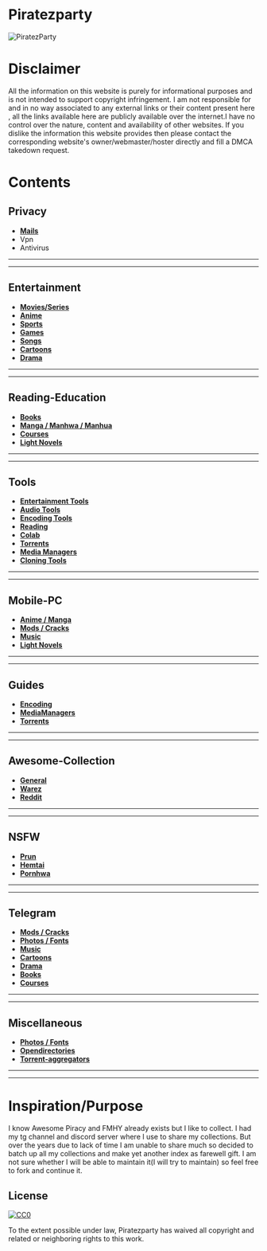 # Piratezparty
![PiratezParty](https://i.imgur.com/M3ZrJUB.jpg)
# Disclaimer
All the information on this website is purely for informational purposes and is not intended to support copyright infringement. I am not responsible for and in no way associated to any external links or their content present here , all the links available here are publicly available over the internet.I have no control over the nature, content and availability of other websites. If you dislike the information this website provides then please contact the corresponding website's owner/webmaster/hoster directly and fill a DMCA takedown request.
# Contents
## Privacy

* **[Mails](https://github.com/AdithyanNellickal/Piratezparty/blob/main/Mails.md)**
* Vpn
* Antivirus

***
***

## Entertainment

* **[Movies/Series](https://github.com/AdithyanNellickal/Piratezparty/blob/main/Movie-Series.md)**
* **[Anime](https://github.com/AdithyanNellickal/Piratezparty/blob/main/Anime.md)**
* **[Sports](https://github.com/AdithyanNellickal/Piratezparty/blob/main/Sports.md)**
* **[Games](https://github.com/AdithyanNellickal/Piratezparty/blob/main/Games.md)**
* **[Songs](https://github.com/AdithyanNellickal/Piratezparty/blob/main/Songs.md)**
* **[Cartoons](https://github.com/AdithyanNellickal/Piratezparty/blob/main/Cartoons.md)**
* **[Drama](https://github.com/AdithyanNellickal/Piratezparty/blob/main/Drama.md)**

***
***

## Reading-Education

* **[Books](https://github.com/AdithyanNellickal/Piratezparty/blob/main/Books.md)**
* **[Manga / Manhwa / Manhua](https://github.com/AdithyanNellickal/Piratezparty/blob/main/Manga-Manhwa-Manhua.md)**
* **[Courses](https://github.com/AdithyanNellickal/Piratezparty/blob/main/Courses.md)**
* **[Light Novels](https://github.com/AdithyanNellickal/Piratezparty/blob/main/LightNovel.md)**

***
***

## Tools

* **[Entertainment Tools](https://github.com/AdithyanNellickal/Piratezparty/blob/main/Entertainment-Tools.md)**
* **[Audio Tools](https://github.com/AdithyanNellickal/Piratezparty/blob/main/Audio-Tools.md)**
* **[Encoding Tools](https://github.com/AdithyanNellickal/Piratezparty/blob/main/Encoding-Tools.md)**
* **[Reading](https://github.com/AdithyanNellickal/Piratezparty/blob/main/Reading-Tools.md)**
* **[Colab](https://github.com/AdithyanNellickal/Piratezparty/blob/main/Colab.md)**
* **[Torrents](https://github.com/AdithyanNellickal/Piratezparty/blob/main/Torrent-Tools.md)**
* **[Media Managers](https://github.com/AdithyanNellickal/Piratezparty/blob/main/MediaManagers-Tools.md)**
* **[Cloning Tools](https://github.com/AdithyanNellickal/Piratezparty/blob/main/Cloning-Tools.md)**

***
***

## Mobile-PC

* **[Anime / Manga](https://github.com/AdithyanNellickal/Piratezparty/blob/main/Anime-Manga-Apps.md)**
* **[Mods / Cracks](https://github.com/AdithyanNellickal/Piratezparty/blob/main/Mods-Cracks.md)**
* **[Music](https://github.com/AdithyanNellickal/Piratezparty/blob/main/Music-Apps.md)**
* **[Light Novels](https://github.com/AdithyanNellickal/Piratezparty/blob/main/LightNovel-Apps.md)**

***
***

## Guides

* **[Encoding](https://github.com/AdithyanNellickal/Piratezparty/blob/main/Encoding-Guides.md)**
* **[MediaManagers](https://github.com/AdithyanNellickal/Piratezparty/blob/main/MediaManager-Guides.md)**
* **[Torrents](https://github.com/AdithyanNellickal/Piratezparty/blob/main/Torrent-Guides.md)**

***
***

## Awesome-Collection

* **[General](https://github.com/AdithyanNellickal/Piratezparty/blob/main/General-Awesome-Collection.md)**
* **[Warez](https://github.com/AdithyanNellickal/Piratezparty/blob/main/Warez-Collection.md)**
* **[Reddit](https://github.com/AdithyanNellickal/Piratezparty/blob/main/Awesome-Reddit.md)**

***
***

## NSFW

* **[Prun](https://github.com/AdithyanNellickal/Piratezparty/blob/main/Prun.md)**
* **[Hemtai](https://github.com/AdithyanNellickal/Piratezparty/blob/main/hemtai.md)**
* **[Pornhwa](https://github.com/AdithyanNellickal/Piratezparty/blob/main/Pornhwa.md)**

***
***

## Telegram

* **[Mods / Cracks](https://github.com/AdithyanNellickal/Piratezparty/blob/main/Mods-Cracks-TG.md)**
* **[Photos / Fonts](https://github.com/AdithyanNellickal/Piratezparty/blob/main/Photo-Fonts-tg.md)**
* **[Music](https://github.com/AdithyanNellickal/Piratezparty/blob/main/Music-TG.md)**
* **[Cartoons](https://github.com/AdithyanNellickal/Piratezparty/blob/main/Cartoons-TG.md)**
* **[Drama](https://github.com/AdithyanNellickal/Piratezparty/blob/main/Drama-TG.md)**
* **[Books](https://github.com/AdithyanNellickal/Piratezparty/blob/main/Books-TG.md)**
* **[Courses](https://github.com/AdithyanNellickal/Piratezparty/blob/main/Courses-TG.md)**

***
***

## Miscellaneous

* **[Photos / Fonts](https://github.com/AdithyanNellickal/Piratezparty/blob/main/Photo-Fonts.md)**
* **[Opendirectories](https://github.com/AdithyanNellickal/Piratezparty/blob/main/Opendirectories.md)**
* **[Torrent-aggregators](https://github.com/AdithyanNellickal/Piratezparty/blob/main/Torrent-aggregators.md)**

***
***

# Inspiration/Purpose
I know Awesome Piracy and FMHY already exists but I like to collect. I had my tg channel and discord server where I use to share my collections. But over the years due to lack of time I am unable to share much so decided to batch up all my collections and make yet another index as farewell gift. I am not sure whether I will be able to maintain it(I will try to maintain) so feel free to fork and continue it.

## License
[![CC0](http://mirrors.creativecommons.org/presskit/buttons/88x31/svg/cc-zero.svg)](http://creativecommons.org/publicdomain/zero/1.0)

To the extent possible under law, Piratezparty has waived all copyright and
related or neighboring rights to this work.
